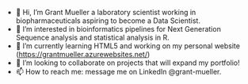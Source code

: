 - 👋 Hi, I’m Grant Mueller a laboratory scientist working in biopharmaceuticals aspiring to become a Data Scientist. 
- 👀 I’m interested in bioinformatics pipelines for Next Generation Sequence analysis and statistical analysis in R.
- 🌱 I’m currently learning HTML5 and working on my personal website (https://grantmueller.azurewebsites.net/)
- 💞️ I’m looking to collaborate on projects that will expand my portfolio!
- 📫 How to reach me: message me on LinkedIn @grant-mueller.  

<!---
GMueller91/GMueller91 is a ✨ special ✨ repository because its `README.md` (this file) appears on your GitHub profile.
You can click the Preview link to take a look at your changes.
--->
